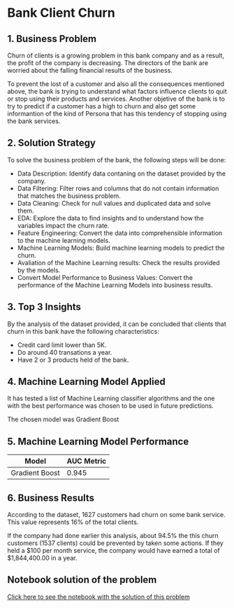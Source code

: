 # Bank Client Churn



## 1. Business Problem
Churn of clients is a growing problem in this bank company and as a result, the profit of the company is decreasing. The directors of the bank are worried about the falling financial results of the business. 

To prevent the lost of a customer and also all the consequences mentioned above, the bank is trying to understand what factors influence clients to quit or stop using their products and services. Another objetive of the bank is to try to predict if a customer has a high to churn and also get some informantion of the kind of Persona that has this tendency of stopping using the bank services.

## 2. Solution Strategy
To solve the business problem of the bank, the following steps will be done:
- Data Description: Identify data contaning on the dataset provided by the company.
- Data Filtering: Filter rows and columns that do not contain information that matches the business problem.
- Data Cleaning: Check for null values and duplicated data and solve them.
- EDA: Explore the data to find insights and to understand how the variables impact the churn rate.
- Feature Engineering: Convert the data into comprehensible information to the machine learning models.
- Machine Learning Models: Build machine learning models to predict the churn.
- Avaliation of the Machine Learning results: Check the results provided by the models.
- Convert Model Performance to Business Values: Convert the performance of the Machine Learning Models into business results.

## 3. Top 3 Insights
By the analysis of the dataset provided, it can be concluded that clients that churn in this bank have the following characteristics:
- Credit card limit lower than 5K.
- Do around 40 transations a year.
- Have 2 or 3 products held of the bank.

## 4. Machine Learning Model Applied
It has tested a list of Machine Learning classifier algorithms and the one with the best performance was chosen to be used in future predictions.

The chosen model was Gradient Boost

## 5. Machine Learning Model Performance
| Model | AUC Metric |
| ------- | ------- |
| Gradient Boost | 0.945 |


## 6. Business Results
According to the dataset, 1627 customers had churn on some bank service. This value represents 16% of the total clients.

If the company had done earlier this analysis, about 94.5% the this churn customers (1537 clients) could be prevented by taken some actions. If they held a $100 per month service, the company would have earned a total of $1,844,400.00 in a year.

## Notebook solution of the problem
[Click here to see the notebook with the solution of this problem](https://github.com/Guilherme-Yuji/Data-Science-Portfolio/blob/main/bankClientChurn/Bank%20Client%20Churn.ipynb)
